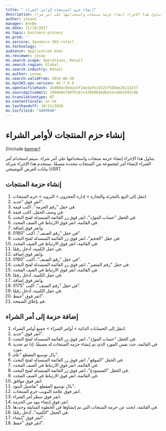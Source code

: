 ```yaml
---
title: " إنشاء حزم المنتجات لأوامر الشراء"
description: يتناول هذا الإجراء إنشاء حزمة منتجات واستخدامها على أمر شراء.
author: josaw1
manager: AnnBe
ms.date: 11/14/2017
ms.topic: business-process
ms.prod: ''
ms.service: dynamics-365-retail
ms.technology: ''
audience: Application User
ms.reviewer: josaw
ms.search.scope: Operations, Retail
ms.search.region: Global
ms.search.industry: Retail
ms.author: josaw
ms.search.validFrom: 2016-06-30
ms.dyn365.ops.version: AX 7.0.0
ms.openlocfilehash: 2b0084c6b4acbf14e3afec552575d5be26114237
ms.sourcegitcommit: 199848e78df5cb7c439b001bdbe1ece963593cdb
ms.translationtype: HT
ms.contentlocale: ar-SA
ms.lasthandoff: 10/13/2020
ms.locfileid: "4409940"
---
```

# <a name="create-product-packages-for-purchase-orders"></a> إنشاء حزم المنتجات لأوامر الشراء

[!include [banner](../includes/banner.md)]

يتناول هذا الإجراء إنشاء حزمة منتجات واستخدامها على أمر شراء. سيتم استخدام أمر الشراء لإنشاء أمر لمجموعة من المنتجات محددة مسبقًا. يستخدم هذا الإجراء شركة بيانات العرض التوضيحي USRT.


## <a name="create-a-product-package"></a>إنشاء حزمة المنتجات
1. انتقل إلى البيع بالتجزئة والتجارة > إدارة المخزون > التزويد > حزم المنتجات.
2. انقر فوق "جديد".
3. في حقل "رقم الحزمة"، اكتب قيمة.
4. في وصف الحقل، اكتب قيمة.
5. في الحقل "حساب المورّد‬"، انقر فوق زر القائمة المنسدلة لفتح البحث.
6. في القائمة، انقر فوق الارتباط في الصف المحدد.
7. وانقر فوق إضافة.
8. في حقل "رقم الصنف"، اكتب "0160".
9. في حقل "الحجم"، انقر فوق زر القائمة المنسدلة لفتح البحث.
10. في القائمة، انقر فوق الارتباط في الصف المحدد.
11. في حقل الكمية، أدخل رقمًا.
12. وانقر فوق إضافة.
13. في حقل "رقم الصنف"، اكتب "0160".
14. في حقل "‏‫رقم المتغير‬"، انقر فوق زر القائمة المنسدلة لفتح البحث.
15. في القائمة، انقر فوق الارتباط في الصف المحدد.
16. في حقل الكمية، أدخل رقمًا.
17. وانقر فوق إضافة.
18. في حقل "رقم الصنف"، اكتب "0175".
19. في حقل الكمية، أدخل رقمًا.
20. انقر فوق "حفظ".
21. قم بإغلاق الصفحة.

## <a name="add-package-to-purchase-order"></a>إضافة حزمة إلى أمر الشراء
1. انتقل إلى الحسابات الدائنة > أوامر الشراء > جميع أوامر الشراء.
2. انقر فوق "جديد".
3. في الحقل "حساب المورّد‬"، انقر فوق زر القائمة المنسدلة لفتح البحث.
4. في القائمة، حدد نفس المورد الذي تم إنشاء حزمة المنتجات له مسبقًا، إذا تم تحديد مورد.
5. بدّل توسيع المقطع "عام".
6. في الحقل "الموقع"، انقر فوق زر القائمة المنسدلة لفتح البحث.
7. في القائمة، انقر فوق الارتباط في الصف المحدد.
8. في الحقل "المستودع"، انقر فوق زر القائمة المنسدلة لفتح البحث.
9. في القائمة، انقر فوق الارتباط في الصف المحدد.
10. انقر فوق موافق.
11. بدّل توسيع المقطع "تفاصيل البنود‬‬".
12. انقر فوق علامة التبويب حزم المنتجات.
13. انقر فوق سطر أمر الشراء.
14. انقر فوق إنشاء بنود من الحزمة.
15. في القائمة، ابحث عن حزمة المنتجات التي تم إنشاؤها في الخطوة السابقة وحددها.
16. في الحقل "الكمية"، أدخل رقمًا.
17. انقر فوق "إنشاء".
18. انقر فوق "حفظ".

